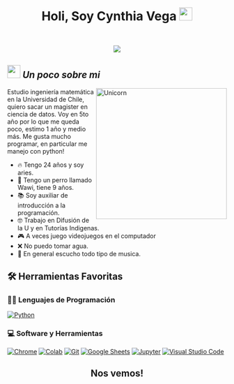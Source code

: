 <h1 align="center">
Holi, Soy Cynthia Vega
    <img src="https://media.giphy.com/media/hvRJCLFzcasrR4ia7z/giphy.gif" width="30"></h1>
<br/>


<p align="center">
  <a href="https://github.com/DenverCoder1/readme-typing-svg"><img src="https://readme-typing-svg.herokuapp.com?lines=Estudiante+Ingeniería+Matemática;Magister+en+Ciencia+de+Datos&center=true&width=380&height=45"></a>
</p>

## <img src="https://media.giphy.com/media/ObNTw8Uzwy6KQ/giphy.gif" width="30px">&nbsp;***Un poco sobre mi***

<img align="right" width=300px alt="Unicorn" src="https://i.pinimg.com/originals/9e/a7/2e/9ea72ef078139ced289852e8a4ea0c5c.gif" />


Estudio ingeniería matemática en la Universidad de Chile, quiero sacar un magister en ciencia de datos. Voy en 5to año por lo que me queda poco, estimo 1 año y medio más. Me gusta mucho programar, en particular me manejo con python!

- 🔥 Tengo 24 años y soy aries.
- 🐶 Tengo un perro llamado Wawi, tiene 9 años.
- 📚 Soy auxiliar de introducción a la programación.
- 🤓 Trabajo en Difusión de la U y en Tutorías Indigenas.
- 🎮 A veces juego videojuegos en el computador
- ❌ No puedo tomar agua.
- 🎵 En general escucho todo tipo de musica.


## 🛠️ Herramientas Favoritas

### 👨‍💻 Lenguajes de Programación

<p>
    <a href="#"><img alt="Python" src="https://img.shields.io/badge/Python%20-%2314354C.svg?logo=python&logoColor=white"></a>

### 💻 Software y Herramientas

<p>
    <a href="#"><img alt="Chrome" src="https://img.shields.io/badge/Chrome-3DDC84?logo=google-chrome&logoColor=white"></a>
    <a href="#"><img alt="Colab" src="https://img.shields.io/badge/Colab-00b56a.svg?logo=google-colab&logoColor=white"></a>
    <a href="#"><img alt="Git" src="https://img.shields.io/badge/Git%20-%23F05033.svg?logo=git&logoColor=white"></a>
    <a href="#"><img alt="Google Sheets" src="https://img.shields.io/badge/Google%20Sheets%20-%2334A853.svg?logo=google%20sheets&logoColor=white"></a>
    <a href="#"><img alt="Jupyter" src="https://img.shields.io/badge/Jupyter%20-%23F37626.svg?logo=Jupyter&logoColor=white"></a>
    <a href="#"><img alt="Visual Studio Code" src="https://img.shields.io/badge/Visual%20Studio%20Code-0078d7.svg?logo=visual-studio-code&logoColor=white"></a>
</p>

<H2 align="center">
    Nos vemos!</H2>
